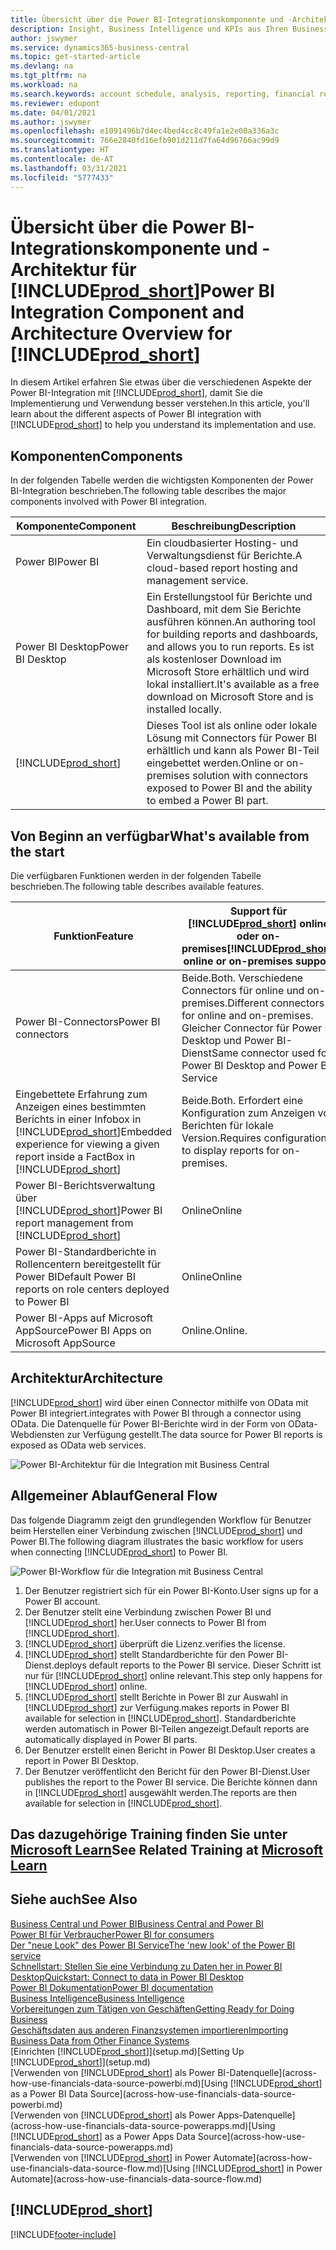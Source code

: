 ```yaml
---
title: Übersicht über die Power BI-Integrationskomponente und -Architektur für Business Central | Microsoft Docs
description: Insight, Business Intelligence und KPIs aus Ihren Business Central Daten einfach beziehen mit der Business Central Anwendung für Power BI.
author: jswymer
ms.service: dynamics365-business-central
ms.topic: get-started-article
ms.devlang: na
ms.tgt_pltfrm: na
ms.workload: na
ms.search.keywords: account schedule, analysis, reporting, financial report, business intelligence, KPI
ms.reviewer: edupont
ms.date: 04/01/2021
ms.author: jswymer
ms.openlocfilehash: e1091496b7d4ec4bed4cc8c49fa1e2e00a336a3c
ms.sourcegitcommit: 766e2840fd16efb901d211d7fa64d96766ac99d9
ms.translationtype: HT
ms.contentlocale: de-AT
ms.lasthandoff: 03/31/2021
ms.locfileid: "5777433"
---
```

# <a name="power-bi-integration-component-and-architecture-overview-for-prod_short"></a><span data-ttu-id="9ab8d-103">Übersicht über die Power BI-Integrationskomponente und -Architektur für [!INCLUDE[prod_short](includes/prod_short.md)]</span><span class="sxs-lookup"><span data-stu-id="9ab8d-103">Power BI Integration Component and Architecture Overview for [!INCLUDE[prod_short](includes/prod_short.md)]</span></span>

<span data-ttu-id="9ab8d-104">In diesem Artikel erfahren Sie etwas über die verschiedenen Aspekte der Power BI-Integration mit [!INCLUDE[prod_short](includes/prod_short.md)], damit Sie die Implementierung und Verwendung besser verstehen.</span><span class="sxs-lookup"><span data-stu-id="9ab8d-104">In this article, you'll learn about the different aspects of Power BI integration with [!INCLUDE[prod_short](includes/prod_short.md)] to help you understand its implementation and use.</span></span>

## <a name="components"></a><span data-ttu-id="9ab8d-105">Komponenten</span><span class="sxs-lookup"><span data-stu-id="9ab8d-105">Components</span></span>

<span data-ttu-id="9ab8d-106">In der folgenden Tabelle werden die wichtigsten Komponenten der Power BI-Integration beschrieben.</span><span class="sxs-lookup"><span data-stu-id="9ab8d-106">The following table describes the major components involved with Power BI integration.</span></span>

|<span data-ttu-id="9ab8d-107">Komponente</span><span class="sxs-lookup"><span data-stu-id="9ab8d-107">Component</span></span>|<span data-ttu-id="9ab8d-108">Beschreibung</span><span class="sxs-lookup"><span data-stu-id="9ab8d-108">Description</span></span>|
|---------|-----------|
|<span data-ttu-id="9ab8d-109">Power BI</span><span class="sxs-lookup"><span data-stu-id="9ab8d-109">Power BI</span></span>|<span data-ttu-id="9ab8d-110">Ein cloudbasierter Hosting- und Verwaltungsdienst für Berichte.</span><span class="sxs-lookup"><span data-stu-id="9ab8d-110">A cloud-based report hosting and management service.</span></span>|
|<span data-ttu-id="9ab8d-111">Power BI Desktop</span><span class="sxs-lookup"><span data-stu-id="9ab8d-111">Power BI Desktop</span></span>|<span data-ttu-id="9ab8d-112">Ein Erstellungstool für Berichte und Dashboard, mit dem Sie Berichte ausführen können.</span><span class="sxs-lookup"><span data-stu-id="9ab8d-112">An authoring tool for building reports and dashboards, and allows you to run reports.</span></span> <span data-ttu-id="9ab8d-113">Es ist als kostenloser Download im Microsoft Store erhältlich und wird lokal installiert.</span><span class="sxs-lookup"><span data-stu-id="9ab8d-113">It's available as a free download on Microsoft Store and is installed locally.</span></span>|
|[!INCLUDE[prod_short](includes/prod_short.md)]|<span data-ttu-id="9ab8d-114">Dieses Tool ist als online oder lokale Lösung mit Connectors für Power BI erhältlich und kann als Power BI-Teil eingebettet werden.</span><span class="sxs-lookup"><span data-stu-id="9ab8d-114">Online or on-premises solution with connectors exposed to Power BI and the ability to embed a Power BI part.</span></span>|

## <a name="whats-available-from-the-start"></a><span data-ttu-id="9ab8d-115">Von Beginn an verfügbar</span><span class="sxs-lookup"><span data-stu-id="9ab8d-115">What's available from the start</span></span>

<span data-ttu-id="9ab8d-116">Die verfügbaren Funktionen werden in der folgenden Tabelle beschrieben.</span><span class="sxs-lookup"><span data-stu-id="9ab8d-116">The following table describes available features.</span></span>

|<span data-ttu-id="9ab8d-117">Funktion</span><span class="sxs-lookup"><span data-stu-id="9ab8d-117">Feature</span></span>|<span data-ttu-id="9ab8d-118">Support für [!INCLUDE[prod_short](includes/prod_short.md)] online oder on-premises</span><span class="sxs-lookup"><span data-stu-id="9ab8d-118">[!INCLUDE[prod_short](includes/prod_short.md)] online or on-premises support</span></span>|
|-------|---------------------|
|<span data-ttu-id="9ab8d-119">Power BI-Connectors</span><span class="sxs-lookup"><span data-stu-id="9ab8d-119">Power BI connectors</span></span>|<span data-ttu-id="9ab8d-120">Beide.</span><span class="sxs-lookup"><span data-stu-id="9ab8d-120">Both.</span></span> <span data-ttu-id="9ab8d-121">Verschiedene Connectors für online und on-premises.</span><span class="sxs-lookup"><span data-stu-id="9ab8d-121">Different connectors for online and on-premises.</span></span> <span data-ttu-id="9ab8d-122">Gleicher Connector für Power BI Desktop und Power BI-Dienst</span><span class="sxs-lookup"><span data-stu-id="9ab8d-122">Same connector used for Power BI Desktop and Power BI Service</span></span> |
|<span data-ttu-id="9ab8d-123">Eingebettete Erfahrung zum Anzeigen eines bestimmten Berichts in einer Infobox in [!INCLUDE[prod_short](includes/prod_short.md)]</span><span class="sxs-lookup"><span data-stu-id="9ab8d-123">Embedded experience for viewing a given report inside a FactBox in [!INCLUDE[prod_short](includes/prod_short.md)]</span></span>|<span data-ttu-id="9ab8d-124">Beide.</span><span class="sxs-lookup"><span data-stu-id="9ab8d-124">Both.</span></span> <span data-ttu-id="9ab8d-125">Erfordert eine Konfiguration zum Anzeigen von Berichten für lokale Version.</span><span class="sxs-lookup"><span data-stu-id="9ab8d-125">Requires configuration to display reports for on-premises.</span></span>|
|<span data-ttu-id="9ab8d-126">Power BI-Berichtsverwaltung über [!INCLUDE[prod_short](includes/prod_short.md)]</span><span class="sxs-lookup"><span data-stu-id="9ab8d-126">Power BI report management from [!INCLUDE[prod_short](includes/prod_short.md)]</span></span>|<span data-ttu-id="9ab8d-127">Online</span><span class="sxs-lookup"><span data-stu-id="9ab8d-127">Online</span></span>|
|<span data-ttu-id="9ab8d-128">Power BI-Standardberichte in Rollencentern bereitgestellt für Power BI</span><span class="sxs-lookup"><span data-stu-id="9ab8d-128">Default Power BI reports on role centers deployed to Power BI</span></span>|<span data-ttu-id="9ab8d-129">Online</span><span class="sxs-lookup"><span data-stu-id="9ab8d-129">Online</span></span>|
|<span data-ttu-id="9ab8d-130">Power BI-Apps auf Microsoft AppSource</span><span class="sxs-lookup"><span data-stu-id="9ab8d-130">Power BI Apps on Microsoft AppSource</span></span>|<span data-ttu-id="9ab8d-131">Online.</span><span class="sxs-lookup"><span data-stu-id="9ab8d-131">Online.</span></span>|

## <a name="architecture"></a><span data-ttu-id="9ab8d-132">Architektur</span><span class="sxs-lookup"><span data-stu-id="9ab8d-132">Architecture</span></span>

[!INCLUDE[prod_short](includes/prod_short.md)] <span data-ttu-id="9ab8d-133">wird über einen Connector mithilfe von OData mit Power BI integriert.</span><span class="sxs-lookup"><span data-stu-id="9ab8d-133">integrates with Power BI through a connector using OData.</span></span> <span data-ttu-id="9ab8d-134">Die Datenquelle für Power BI-Berichte wird in der Form von OData-Webdiensten zur Verfügung gestellt.</span><span class="sxs-lookup"><span data-stu-id="9ab8d-134">The data source for Power BI reports is exposed as OData web services.</span></span>

![Power BI-Architektur für die Integration mit Business Central](./media/power-bi-architecture.png)

## <a name="general-flow"></a><span data-ttu-id="9ab8d-136">Allgemeiner Ablauf</span><span class="sxs-lookup"><span data-stu-id="9ab8d-136">General Flow</span></span>

<span data-ttu-id="9ab8d-137">Das folgende Diagramm zeigt den grundlegenden Workflow für Benutzer beim Herstellen einer Verbindung zwischen [!INCLUDE[prod_short](includes/prod_short.md)] und Power BI.</span><span class="sxs-lookup"><span data-stu-id="9ab8d-137">The following diagram illustrates the basic workflow for users when connecting [!INCLUDE[prod_short](includes/prod_short.md)] to Power BI.</span></span>

![Power BI-Workflow für die Integration mit Business Central](./media/power-bi-flow.png)

1. <span data-ttu-id="9ab8d-139">Der Benutzer registriert sich für ein Power BI-Konto.</span><span class="sxs-lookup"><span data-stu-id="9ab8d-139">User signs up for a Power BI account.</span></span>
2. <span data-ttu-id="9ab8d-140">Der Benutzer stellt eine Verbindung zwischen Power BI und [!INCLUDE[prod_short](includes/prod_short.md)] her.</span><span class="sxs-lookup"><span data-stu-id="9ab8d-140">User connects to Power BI from [!INCLUDE[prod_short](includes/prod_short.md)].</span></span>
3. [!INCLUDE[prod_short](includes/prod_short.md)] <span data-ttu-id="9ab8d-141">überprüft die Lizenz.</span><span class="sxs-lookup"><span data-stu-id="9ab8d-141">verifies the license.</span></span>
4. [!INCLUDE[prod_short](includes/prod_short.md)] <span data-ttu-id="9ab8d-142">stellt Standardberichte für den Power BI-Dienst.</span><span class="sxs-lookup"><span data-stu-id="9ab8d-142">deploys default reports to the Power BI service.</span></span> <span data-ttu-id="9ab8d-143">Dieser Schritt ist nur für [!INCLUDE[prod_short](includes/prod_short.md)] online relevant.</span><span class="sxs-lookup"><span data-stu-id="9ab8d-143">This step only happens for [!INCLUDE[prod_short](includes/prod_short.md)] online.</span></span>
5. [!INCLUDE[prod_short](includes/prod_short.md)] <span data-ttu-id="9ab8d-144">stellt Berichte in Power BI zur Auswahl in [!INCLUDE[prod_short](includes/prod_short.md)] zur Verfügung.</span><span class="sxs-lookup"><span data-stu-id="9ab8d-144">makes reports in Power BI available for selection in [!INCLUDE[prod_short](includes/prod_short.md)].</span></span> <span data-ttu-id="9ab8d-145">Standardberichte werden automatisch in Power BI-Teilen angezeigt.</span><span class="sxs-lookup"><span data-stu-id="9ab8d-145">Default reports are automatically displayed in Power BI parts.</span></span>
6. <span data-ttu-id="9ab8d-146">Der Benutzer erstellt einen Bericht in Power BI Desktop.</span><span class="sxs-lookup"><span data-stu-id="9ab8d-146">User creates a report in Power BI Desktop.</span></span>
7. <span data-ttu-id="9ab8d-147">Der Benutzer veröffentlicht den Bericht für den Power BI-Dienst.</span><span class="sxs-lookup"><span data-stu-id="9ab8d-147">User publishes the report to the Power BI service.</span></span> <span data-ttu-id="9ab8d-148">Die Berichte können dann in [!INCLUDE[prod_short](includes/prod_short.md)] ausgewählt werden.</span><span class="sxs-lookup"><span data-stu-id="9ab8d-148">The reports are then available for selection in [!INCLUDE[prod_short](includes/prod_short.md)].</span></span>

## <a name="see-related-training-at-microsoft-learn"></a><span data-ttu-id="9ab8d-149">Das dazugehörige Training finden Sie unter [Microsoft Learn](/learn/modules/configure-powerbi-excel-dynamics-365-business-central/index)</span><span class="sxs-lookup"><span data-stu-id="9ab8d-149">See Related Training at [Microsoft Learn](/learn/modules/configure-powerbi-excel-dynamics-365-business-central/index)</span></span>

## <a name="see-also"></a><span data-ttu-id="9ab8d-150">Siehe auch</span><span class="sxs-lookup"><span data-stu-id="9ab8d-150">See Also</span></span>

[<span data-ttu-id="9ab8d-151">Business Central und Power BI</span><span class="sxs-lookup"><span data-stu-id="9ab8d-151">Business Central and Power BI</span></span>](admin-powerbi.md)  
[<span data-ttu-id="9ab8d-152">Power BI für Verbraucher</span><span class="sxs-lookup"><span data-stu-id="9ab8d-152">Power BI for consumers</span></span>](/power-bi/consumer/end-user-consumer)  
[<span data-ttu-id="9ab8d-153">Der "neue Look" des Power BI Service</span><span class="sxs-lookup"><span data-stu-id="9ab8d-153">The 'new look' of the Power BI service</span></span>](/power-bi/service-new-look)  
[<span data-ttu-id="9ab8d-154">Schnellstart: Stellen Sie eine Verbindung zu Daten her in Power BI Desktop</span><span class="sxs-lookup"><span data-stu-id="9ab8d-154">Quickstart: Connect to data in Power BI Desktop</span></span>](/power-bi/desktop-quickstart-connect-to-data)  
[<span data-ttu-id="9ab8d-155">Power BI Dokumentation</span><span class="sxs-lookup"><span data-stu-id="9ab8d-155">Power BI documentation</span></span>](/power-bi/)  
[<span data-ttu-id="9ab8d-156">Business Intelligence</span><span class="sxs-lookup"><span data-stu-id="9ab8d-156">Business Intelligence</span></span>](bi.md)  
[<span data-ttu-id="9ab8d-157">Vorbereitungen zum Tätigen von Geschäften</span><span class="sxs-lookup"><span data-stu-id="9ab8d-157">Getting Ready for Doing Business</span></span>](ui-get-ready-business.md)  
[<span data-ttu-id="9ab8d-158">Geschäftsdaten aus anderen Finanzsystemen importieren</span><span class="sxs-lookup"><span data-stu-id="9ab8d-158">Importing Business Data from Other Finance Systems</span></span>](across-import-data-configuration-packages.md)  
<span data-ttu-id="9ab8d-159">[Einrichten [!INCLUDE[prod_short](includes/prod_short.md)]](setup.md)</span><span class="sxs-lookup"><span data-stu-id="9ab8d-159">[Setting Up [!INCLUDE[prod_short](includes/prod_short.md)]](setup.md)</span></span>  
<span data-ttu-id="9ab8d-160">[Verwenden von [!INCLUDE[prod_short](includes/prod_short.md)] als Power BI-Datenquelle](across-how-use-financials-data-source-powerbi.md)</span><span class="sxs-lookup"><span data-stu-id="9ab8d-160">[Using [!INCLUDE[prod_short](includes/prod_short.md)] as a Power BI Data Source](across-how-use-financials-data-source-powerbi.md)</span></span>  
<span data-ttu-id="9ab8d-161">[Verwenden von [!INCLUDE[prod_short](includes/prod_short.md)] als Power Apps-Datenquelle](across-how-use-financials-data-source-powerapps.md)</span><span class="sxs-lookup"><span data-stu-id="9ab8d-161">[Using [!INCLUDE[prod_short](includes/prod_short.md)] as a Power Apps Data Source](across-how-use-financials-data-source-powerapps.md)</span></span>  
<span data-ttu-id="9ab8d-162">[Verwenden von [!INCLUDE[prod_short](includes/prod_short.md)] in Power Automate](across-how-use-financials-data-source-flow.md)</span><span class="sxs-lookup"><span data-stu-id="9ab8d-162">[Using [!INCLUDE[prod_short](includes/prod_short.md)] in Power Automate](across-how-use-financials-data-source-flow.md)</span></span>  

## [!INCLUDE[prod_short](includes/free_trial_md.md)]  


[!INCLUDE[footer-include](includes/footer-banner.md)]